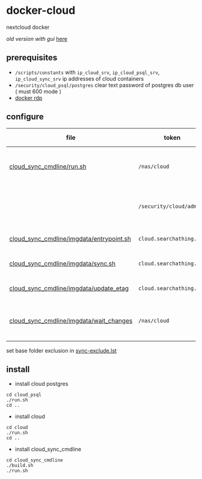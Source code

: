 # docker-cloud

nextcloud docker

*old version with gui* [here](https://github.com/devel0/docker-cloud/tree/85370dc6a08002e2ba1011599a4bb974b09bfd1d)

## prerequisites

- `/scripts/constants` with `ip_cloud_srv`, `ip_cloud_psql_srv`, `ip_cloud_sync_srv` ip addresses of cloud containers
- `/security/cloud_psql/postgres` clear text password of postgres db user ( must 600 mode )
- [docker rdp](https://github.com/devel0/docker-rdp)

## configure

| file | token | replace with |
|---|---|---|
| [cloud_sync_cmdline/run.sh](cloud_sync_cmdline/run.sh) | `/nas/cloud` | path to cloud root nas data |
| | `/security/cloud/admin` | path to cloud admin pass file |
| [cloud_sync_cmdline/imgdata/entrypoint.sh](cloud_sync_cmdline/imgdata/entrypoint.sh) | `cloud.searchathing.com` | cloud server name |
| [cloud_sync_cmdline/imgdata/sync.sh](cloud_sync_cmdline/imgdata/sync.sh) | `cloud.searchathing.com` | cloud server name | 
| [cloud_sync_cmdline/imgdata/update_etag](cloud_sync_cmdline/imgdata/update_etag) | `cloud.searchathing.com` | cloud server name | 
| [cloud_sync_cmdline/imgdata/wait_changes](cloud_sync_cmdline/imgdata/wait_changes) | `/nas/cloud` | path to cloud root nas data |

set base folder exclusion in [sync-exclude.lst](cloud_sync_cmdline/imgdata/sync-exclude.lst)

## install

- install cloud postgres

```
cd cloud_psql
./run.sh
cd ..
```

- install cloud

```
cd cloud
./run.sh
cd ..
```

- install cloud_sync_cmdline

```
cd cloud_sync_cmdline
./build.sh
./run.sh
```

